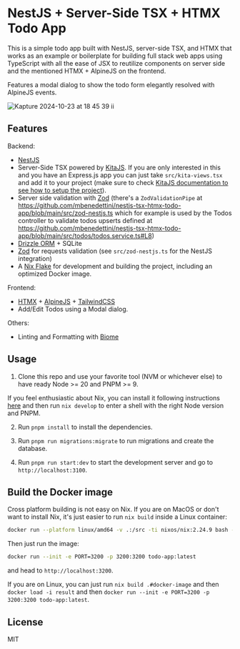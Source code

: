 # NestJS + Server-Side TSX + HTMX Todo App

This is a simple todo app built with NestJS, server-side TSX, and HTMX that works
as an example or boilerplate for building full stack web apps using TypeScript
with all the ease of JSX to reutilize components on server side and
the mentioned HTMX + AlpineJS on the frontend.

Features a modal dialog to show the todo form elegantly resolved with AlpineJS events.

![Kapture 2024-10-23 at 18 45 39 ii](https://github.com/user-attachments/assets/7a029537-cb6b-480a-9dea-e2837b5623e0)


## Features

Backend:
- [NestJS](https://nestjs.com/)
- Server-Side TSX powered by [KitaJS](https://github.com/kitajs/html). If you are only
interested in this and you have an Express.js app you can just take `src/kita-views.tsx`
and add it to your project (make sure to check [KitaJS documentation to see how to setup
the project](https://github.com/kitajs/html/tree/master/packages/html#installing)).
- Server side validation with [Zod](https://zod.dev/) (there's a `ZodValidationPipe` at https://github.com/mbenedettini/nestjs-tsx-htmx-todo-app/blob/main/src/zod-nestjs.ts which for example is used by the Todos controller to validate todos upserts defined at https://github.com/mbenedettini/nestjs-tsx-htmx-todo-app/blob/main/src/todos/todos.service.ts#L8)
- [Drizzle ORM](https://orm.drizzle.team/) + SQLite
- [Zod](https://github.com/colinhacks/zod) for requests validation (see `src/zod-nestjs.ts` for the NestJS integration)
- A [Nix Flake](https://nixos.wiki/wiki/Flakes) for development and building the project, including an optimized Docker image.

Frontend:
- [HTMX](https://htmx.org/) + [AlpineJS](https://alpinejs.dev/) + [TailwindCSS](https://tailwindcss.com/)
- Add/Edit Todos using a Modal dialog.

Others:
- Linting and Formatting with [Biome](https://github.com/biomejs/biome)

## Usage

1) Clone this repo and use your favorite tool (NVM or whichever else) to have ready Node >= 20
and PNPM >= 9.

  If you feel enthusiastic about Nix, you can install it following instructions [here](https://nix.dev/install-nix) and then run `nix develop` to enter a shell with the right Node version and PNPM.

2) Run `pnpm install` to install the dependencies.

3) Run `pnpm run migrations:migrate` to run migrations and create the database.

4) Run `pnpm run start:dev` to start the development server and go to `http://localhost:3100`.

## Build the Docker image

Cross platform building is not easy on Nix. If you are on MacOS or don't want to install Nix, it's just easier to run `nix build` inside a Linux container:

```sh
docker run --platform linux/amd64 -v .:/src -ti nixos/nix:2.24.9 bash -c "cd /src && nix build --extra-experimental-features nix-command --extra-experimental-features flakes --no-filter-syscalls --impure .#docker-image && rm todo-app.tar.gz && cp -L result todo-app.tar.gz" && docker load < todo-app.tar.gz
```

Then just run the image:

```sh
docker run --init -e PORT=3200 -p 3200:3200 todo-app:latest
```

and head to `http://localhost:3200`.

If you are on Linux, you can just run `nix build .#docker-image` and then `docker load -i result` and then `docker run --init -e PORT=3200 -p 3200:3200 todo-app:latest`.

## License

MIT
